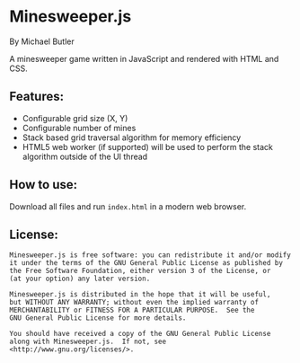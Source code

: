 Minesweeper.js
===========
By Michael Butler

A minesweeper game written in JavaScript and rendered with HTML and CSS.

Features:
-----------
+ Configurable grid size (X, Y)
+ Configurable number of mines
+ Stack based grid traversal algorithm for memory efficiency
+ HTML5 web worker (if supported) will be used to perform the stack algorithm outside of the UI thread

How to use:
-----------
Download all files and run `index.html` in a modern web browser.

License:
-----------
    Minesweeper.js is free software: you can redistribute it and/or modify
    it under the terms of the GNU General Public License as published by
    the Free Software Foundation, either version 3 of the License, or
    (at your option) any later version.

    Minesweeper.js is distributed in the hope that it will be useful,
    but WITHOUT ANY WARRANTY; without even the implied warranty of
    MERCHANTABILITY or FITNESS FOR A PARTICULAR PURPOSE.  See the
    GNU General Public License for more details.

    You should have received a copy of the GNU General Public License
    along with Minesweeper.js.  If not, see <http://www.gnu.org/licenses/>.
